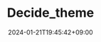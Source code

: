 ---
weight: 999
title: "Decide_theme"
description: ""
icon: "article"
date: "2024-01-21T19:45:42+09:00"
lastmod: "2024-01-21T19:45:42+09:00"
draft: true
toc: true
---